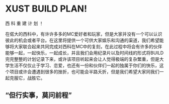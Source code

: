 <h1>XUST BUILD PLAN!</h1>   
西 科 重 建 计 划 ！  

在偌大的西科中，有许许多多的MC爱好者和玩家，但是大家并没有一个可以认识彼此的机会或者平台。在这里将提供一个可供大家娱乐和沟通的渠道，我们希望能够将大家联合起来共同完成对西科在MC中的复刻，在此过程中将会有许多的伙伴能够一起，一起快乐，一起成长，并且我们会用纪录片以及时间线的形式将BUILD完完整整的计划记录下来，或许该项目听起来会让人觉得极端的复杂繁重，但是大学生活不仅仅止于学习、恋爱，也还有一份和伙伴们一起的独属于你们的快乐，这个项目或许会遭遇到很多的挫折，也可能会半路夭折，但是我们希望大家同我们一起克服它，战胜它。 <br>
<h2>“但行实事，莫问前程”</h2>
